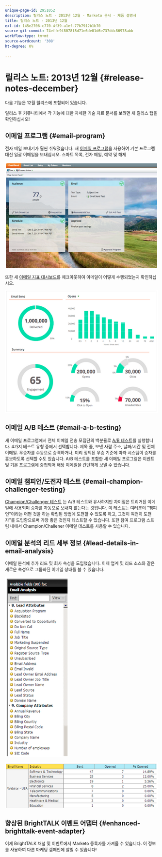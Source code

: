 ```yaml
---
unique-page-id: 2951052
description: 릴리스 노트 - 2013년 12월 - Marketo 문서 - 제품 설명서
title: 릴리스 노트 - 2013년 12월
exl-id: 145e2706-c770-4f39-a1ef-77b7912b1b70
source-git-commit: 74effe9f8078f8d71e6de01d6e737ddc86978abb
workflow-type: tm+mt
source-wordcount: '308'
ht-degree: 0%

---
```


# 릴리스 노트: 2013년 12월 {#release-notes-december}

다음 기능은 12월 릴리스에 포함되어 있습니다.

릴리스 후 커뮤니티에서 각 기능에 대한 자세한 기술 자료 문서를 보려면 새 릴리스 탭을 확인하십시오!

## 이메일 프로그램 {#email-program}

전자 메일 보내기가 훨씬 쉬워졌습니다. 새 [이메일 프로그램](/help/marketo/product-docs/email-marketing/email-programs/creating-an-email-program/understanding-email-programs.md)을 사용하여 기본 프로그램 대신 일괄 이메일을 보내십시오. 스마트 목록, 전자 메일, 예약 및 해제

![](assets/image2014-9-22-17-3a19-3a55.png)

또한 새 [이메일 지표 대시보드](/help/marketo/product-docs/email-marketing/email-programs/email-program-data/view-the-email-program-dashboard.md)를 체크아웃하여 이메일이 어떻게 수행되었는지 확인하십시오.

![](assets/image2014-9-22-17-3a20-3a14.png)

## 이메일 A/B 테스트 {#email-a-b-testing}

새 이메일 프로그램에서 전체 이메일 전송 모집단의 백분율로 [A/B 테스트](/help/marketo/product-docs/email-marketing/email-programs/email-program-actions/email-test-a-b-test/add-an-a-b-test.md)를 실행합니다. 4가지 테스트 유형 중에서 선택합니다. 제목 줄, 보낸 사람 주소, 날짜/시간 및 전체 이메일. 우승자를 수동으로 승격하거나, 미리 정의된 우승 기준에 따라 시스템이 승자를 홍보하도록 선택할 수도 있습니다. A/B 테스트를 포함한 새 이메일 프로그램은 이벤트 및 기본 프로그램에 중첩되어 해당 이메일을 간단하게 보낼 수 있습니다.

## 이메일 챔피언/도전자 테스트 {#email-champion-challenger-testing}

[Champion/Challenger 테스트](/help/marketo/product-docs/email-marketing/general/functions-in-the-editor/email-tests-champion-challenger/add-an-email-champion-challenger.md) 는 A/B 테스트와 유사하지만 차이점은 트리거된 이메일에 사용되며 승자를 자동으로 보내지 않는다는 것입니다. 이 테스트는 여러분이 &quot;챔피언&quot;이라는 어떤 것을 하는 확립된 방법에 도전할 수 있도록 하고, 그것이 여전히 도전자&quot;를 도입함으로써 가장 좋은 것인지 테스트할 수 있습니다. 또한 참여 프로그램 스트림 내에서 Champion/Challener 이메일 테스트를 사용할 수 있습니다.

## 이메일 분석의 리드 세부 정보 {#lead-details-in-email-analysis}

이메일 분석에 추가 리드 및 회사 속성을 도입했습니다. 이제 업계 및 리드 소스와 같은 새로운 속성으로 그룹화된 이메일 상태를 볼 수 있습니다.

![](assets/image2014-9-22-17-3a20-3a43.png)

![](assets/image2014-9-22-17-3a21-3a18.png)

## 향상된 BrightTALK 이벤트 어댑터 {#enhanced-brighttalk-event-adapter}

이제 BrightTALK 채널 및 이벤트에서 Marketo 등록자를 가져올 수 있습니다. 이 정보를 사용하여 다른 마케팅 캠페인에 알릴 수 있습니다!

